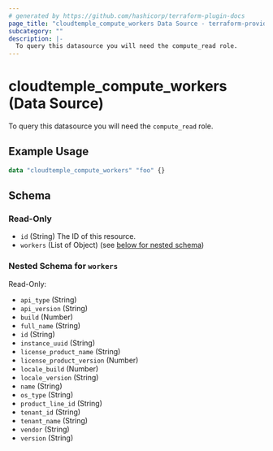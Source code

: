 ```yaml
---
# generated by https://github.com/hashicorp/terraform-plugin-docs
page_title: "cloudtemple_compute_workers Data Source - terraform-provider-cloudtemple"
subcategory: ""
description: |-
  To query this datasource you will need the compute_read role.
---
```


# cloudtemple_compute_workers (Data Source)

To query this datasource you will need the `compute_read` role.

## Example Usage

```terraform
data "cloudtemple_compute_workers" "foo" {}
```

<!-- schema generated by tfplugindocs -->
## Schema

### Read-Only

- `id` (String) The ID of this resource.
- `workers` (List of Object) (see [below for nested schema](#nestedatt--workers))

<a id="nestedatt--workers"></a>
### Nested Schema for `workers`

Read-Only:

- `api_type` (String)
- `api_version` (String)
- `build` (Number)
- `full_name` (String)
- `id` (String)
- `instance_uuid` (String)
- `license_product_name` (String)
- `license_product_version` (Number)
- `locale_build` (Number)
- `locale_version` (String)
- `name` (String)
- `os_type` (String)
- `product_line_id` (String)
- `tenant_id` (String)
- `tenant_name` (String)
- `vendor` (String)
- `version` (String)


